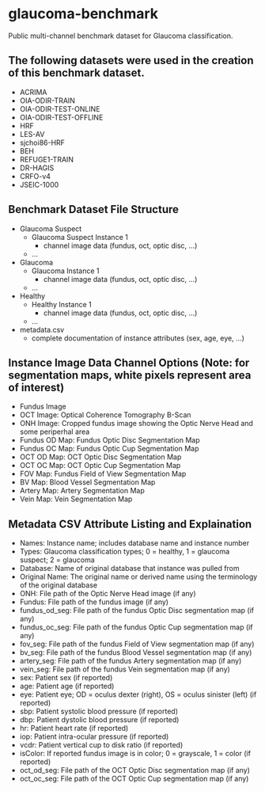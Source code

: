 # glaucoma-benchmark
Public multi-channel benchmark dataset for Glaucoma classification.

## The following datasets were used in the creation of this benchmark dataset.
- ACRIMA
- OIA-ODIR-TRAIN
- OIA-ODIR-TEST-ONLINE
- OIA-ODIR-TEST-OFFLINE
- HRF
- LES-AV
- sjchoi86-HRF
- BEH
- REFUGE1-TRAIN
- DR-HAGIS
- CRFO-v4
- JSEIC-1000

## Benchmark Dataset File Structure
- Glaucoma Suspect
  - Glaucoma Suspect Instance 1
    - channel image data (fundus, oct, optic disc, ...)
  - ...
- Glaucoma
  - Glaucoma Instance 1
    - channel image data (fundus, oct, optic disc, ...)
  - ...
- Healthy
  - Healthy Instance 1
    - channel image data (fundus, oct, optic disc, ...)
  - ...
- metadata.csv
  - complete documentation of instance attributes (sex, age, eye, ...)

## Instance Image Data Channel Options (Note: for segmentation maps, white pixels represent area of interest)
- Fundus Image
- OCT Image: Optical Coherence Tomography B-Scan
- ONH Image: Cropped fundus image showing the Optic Nerve Head and some periperhal area
- Fundus OD Map: Fundus Optic Disc Segmentation Map
- Fundus OC Map: Fundus Optic Cup Segmentation Map
- OCT OD Map: OCT Optic Disc Segmentation Map
- OCT OC Map: OCT Optic Cup Segmentation Map
- FOV Map: Fundus Field of View Segmentation Map
- BV Map: Blood Vessel Segmentation Map
- Artery Map: Artery Segmentation Map
- Vein Map: Vein Segmentation Map

## Metadata CSV Attribute Listing and Explaination
- Names: Instance name; includes database name and instance number
- Types: Glaucoma classification types; 0 = healthy, 1 = glaucoma suspect; 2 = glaucoma
- Database: Name of original database that instance was pulled from
- Original Name: The original name or derived name using the terminology of the original database
- ONH: File path of the Optic Nerve Head image (if any)
- Fundus: File path of the fundus image (if any)
- fundus_od_seg: File path of the fundus Optic Disc segmentation map (if any)
- fundus_oc_seg: File path of the fundus Optic Cup segmentation map (if any)
- fov_seg: File path of the fundus Field of View segmentation map (if any)
- bv_seg: File path of the fundus Blood Vessel segmentation map (if any)
- artery_seg: File path of the fundus Artery segmentation map (if any)
- vein_seg: File path of the fundus Vein segmentation map (if any)
- sex: Patient sex (if reported)
- age: Patient age (if reported)
- eye: Patient eye; OD = oculus dexter (right), OS = oculus sinister (left) (if reported)
- sbp: Patient systolic blood pressure (if reported)
- dbp: Patient dystolic blood pressure (if reported)
- hr: Patient heart rate (if reported)
- iop: Patient intra-ocular pressure (if reported)
- vcdr: Patient vertical cup to disk ratio (if reported)
- isColor: If reported fundus image is in color; 0 = grayscale, 1 = color (if reported)
- oct_od_seg: File path of the OCT Optic Disc segmentation map (if any)
- oct_oc_seg: File path of the OCT Optic Cup segmentation map (if any)
